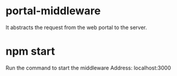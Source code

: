 # portal-middleware
It abstracts the request from the web portal to the server.
# npm start
Run the command to start the middleware
Address: localhost:3000
